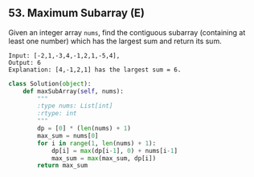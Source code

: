 ## 53. Maximum Subarray (E)

Given an integer array `nums`, find the contiguous subarray (containing at least one number) which has the largest sum and return its sum.

```
Input: [-2,1,-3,4,-1,2,1,-5,4],
Output: 6
Explanation: [4,-1,2,1] has the largest sum = 6.
```



```python
class Solution(object):
    def maxSubArray(self, nums):
        """
        :type nums: List[int]
        :rtype: int
        """
        dp = [0] * (len(nums) + 1)
        max_sum = nums[0]
        for i in range(1, len(nums) + 1):
            dp[i] = max(dp[i-1], 0) + nums[i-1]
            max_sum = max(max_sum, dp[i])
        return max_sum
```